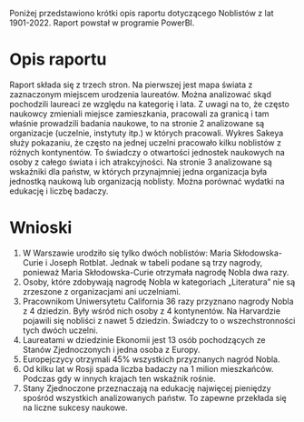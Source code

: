 
Poniżej przedstawiono krótki opis raportu dotyczącego Noblistów z lat 1901-2022.
Raport powstał w programie PowerBI.

# Opis raportu
Raport składa się z trzech stron. Na pierwszej jest mapa świata z zaznaczonym miejscem urodzenia laureatów. Można analizować skąd pochodzili laureaci ze względu na kategorię i lata. Z uwagi na to, że często naukowcy zmieniali miejsce zamieszkania, pracowali za granicą i tam właśnie prowadzili badania naukowe, to na stronie 2 analizowane są organizacje (uczelnie, instytuty itp.) w których pracowali. Wykres Sakeya służy pokazaniu, że często na jednej uczelni pracowało kilku noblistów z różnych kontynentów.  To świadczy o otwartości jednostek naukowych na osoby z całego świata i ich atrakcyjności. Na stronie 3 analizowane są wskaźniki dla państw, w których przynajmniej jedna organizacja była jednostką naukową lub organizacją noblisty. Można porównać wydatki na edukację i liczbę badaczy.

# Wnioski
1.	W Warszawie urodziło się tylko dwóch noblistów: Maria Skłodowska-Curie i Joseph Rotblat. Jednak w tabeli podane są trzy nagrody, ponieważ Maria Skłodowska-Curie otrzymała nagrodę Nobla dwa razy.
2.	Osoby, które zdobywają nagrodę Nobla w kategoriach „Literatura” nie są zrzeszone z organizacjami ani uczelniami.
3.	Pracownikom Uniwersytetu California 36 razy przyznano nagrody Nobla z 4 dziedzin. Były wśród nich osoby z 4 kontynentów. Na Harvardzie pojawili się nobliści z nawet 5 dziedzin. Świadczy to o wszechstronności tych dwóch uczelni.
4.	Laureatami w dziedzinie Ekonomii jest 13 osób pochodzących ze Stanów Zjednoczonych i jedna osoba z Europy.
5.	Europejczycy otrzymali 45% wszystkich przyznanych nagród Nobla.
6.	Od kilku lat w Rosji spada liczba badaczy na 1 milion mieszkańców. Podczas gdy w innych krajach ten wskaźnik rośnie.
7.	Stany Zjednoczone przeznaczają na edukację najwięcej pieniędzy spośród wszystkich analizowanych państw. To zapewne przekłada się na liczne sukcesy naukowe.
